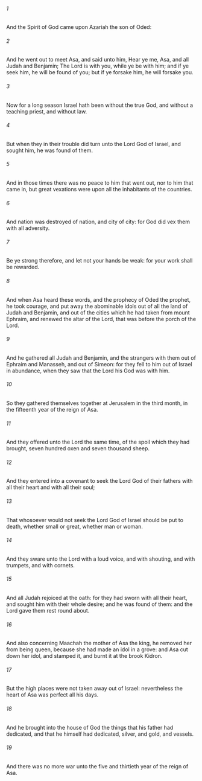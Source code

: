###### 1
And the Spirit of God came upon Azariah the son of Oded:

###### 2
And he went out to meet Asa, and said unto him, Hear ye me, Asa, and all Judah and Benjamin; The Lord is with you, while ye be with him; and if ye seek him, he will be found of you; but if ye forsake him, he will forsake you.

###### 3
Now for a long season Israel hath been without the true God, and without a teaching priest, and without law.

###### 4
But when they in their trouble did turn unto the Lord God of Israel, and sought him, he was found of them.

###### 5
And in those times there was no peace to him that went out, nor to him that came in, but great vexations were upon all the inhabitants of the countries.

###### 6
And nation was destroyed of nation, and city of city: for God did vex them with all adversity.

###### 7
Be ye strong therefore, and let not your hands be weak: for your work shall be rewarded.

###### 8
And when Asa heard these words, and the prophecy of Oded the prophet, he took courage, and put away the abominable idols out of all the land of Judah and Benjamin, and out of the cities which he had taken from mount Ephraim, and renewed the altar of the Lord, that was before the porch of the Lord.

###### 9
And he gathered all Judah and Benjamin, and the strangers with them out of Ephraim and Manasseh, and out of Simeon: for they fell to him out of Israel in abundance, when they saw that the Lord his God was with him.

###### 10
So they gathered themselves together at Jerusalem in the third month, in the fifteenth year of the reign of Asa.

###### 11
And they offered unto the Lord the same time, of the spoil which they had brought, seven hundred oxen and seven thousand sheep.

###### 12
And they entered into a covenant to seek the Lord God of their fathers with all their heart and with all their soul;

###### 13
That whosoever would not seek the Lord God of Israel should be put to death, whether small or great, whether man or woman.

###### 14
And they sware unto the Lord with a loud voice, and with shouting, and with trumpets, and with cornets.

###### 15
And all Judah rejoiced at the oath: for they had sworn with all their heart, and sought him with their whole desire; and he was found of them: and the Lord gave them rest round about.

###### 16
And also concerning Maachah the mother of Asa the king, he removed her from being queen, because she had made an idol in a grove: and Asa cut down her idol, and stamped it, and burnt it at the brook Kidron.

###### 17
But the high places were not taken away out of Israel: nevertheless the heart of Asa was perfect all his days.

###### 18
And he brought into the house of God the things that his father had dedicated, and that he himself had dedicated, silver, and gold, and vessels.

###### 19
And there was no more war unto the five and thirtieth year of the reign of Asa.

